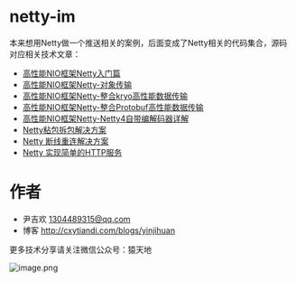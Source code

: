 # netty-im

本来想用Netty做一个推送相关的案例，后面变成了Netty相关的代码集合，源码对应相关技术文章：

- [高性能NIO框架Netty入门篇](http://cxytiandi.com/blog/detail/17345)
- [高性能NIO框架Netty-对象传输](http://cxytiandi.com/blog/detail/17403)
- [高性能NIO框架Netty-整合kryo高性能数据传输](http://cxytiandi.com/blog/detail/17436)
- [高性能NIO框架Netty-整合Protobuf高性能数据传输](http://cxytiandi.com/blog/detail/17469)
- [高性能NIO框架Netty-Netty4自带编解码器详解](http://cxytiandi.com/blog/detail/17547)
- [Netty粘包拆包解决方案](http://cxytiandi.com/blog/detail/17641)
- [Netty 断线重连解决方案](http://cxytiandi.com/blog/detail/18044)
- [Netty 实现简单的HTTP服务](http://cxytiandi.com/blog/detail/19280)

# 作者
- 尹吉欢 1304489315@qq.com
- 博客 http://cxytiandi.com/blogs/yinjihuan

更多技术分享请关注微信公众号：猿天地

![image.png](http://upload-images.jianshu.io/upload_images/2685774-da01a73d0cfc3f35.png?imageMogr2/auto-orient/strip%7CimageView2/2/w/1240)

